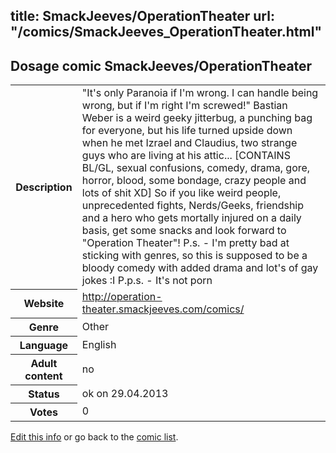 title: SmackJeeves/OperationTheater
url: "/comics/SmackJeeves_OperationTheater.html"
---
Dosage comic SmackJeeves/OperationTheater
-----------------------------------------

<p id="msg"></p>
<script type="text/javascript">
if (window.location.search === '?edit_info_mail=sent_ok') {
  var elem = document.getElementById("msg");
  elem.innerHTML = 'Edited information sucessfully sent for review, which is usually done daily. Thanks!';
  elem.className = 'ok';
}
</script>
<table class="comicinfo">
<tr>
<th>Description</th><td>&quot;It's only Paranoia if I'm wrong. I can handle being wrong, but if I'm right I'm screwed!&quot; Bastian Weber is a weird geeky jitterbug, a punching bag for everyone, but his life turned upside down when he met Izrael and Claudius, two strange guys who are living at his attic... [CONTAINS BL/GL, sexual confusions, comedy, drama, gore, horror, blood, some bondage, crazy people and lots of shit XD] So if you like weird people, unprecedented fights, Nerds/Geeks, friendship and a hero who gets mortally injured on a daily basis, get some snacks and look forward to &quot;Operation Theater&quot;! P.s. - I'm pretty bad at sticking with genres, so this is supposed to be a bloody comedy with added drama and lot's of gay jokes :I P.p.s. - It's not porn</td>
</tr>
<tr>
<th>Website</th><td><a href="http://operation-theater.smackjeeves.com/comics/">http://operation-theater.smackjeeves.com/comics/</a></td>
</tr>
<tr>
<th>Genre</th><td>Other</td>
</tr>
<tr>
<th>Language</th><td>English</td>
</tr>
<tr>
<th>Adult content</th><td>no</td>
</tr>
<tr>
<th>Status</th><td>ok on 29.04.2013</td>
</tr>
<tr>
<th>Votes</th><td>0</td>
</tr>
</table>

[Edit this info](SmackJeeves_OperationTheater_edit.html) or go back to the [comic list](../comic-index.html).

